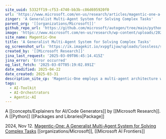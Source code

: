 ```yaml
---
site_uuid: 5332ff19-cf53-4740-bb3b-c86d695920f0
url: 'https://www.microsoft.com/en-us/research/articles/magentic-one-a-generalist-multi-agent-system-for-solving-complex-tasks/'
zinger: 'A Generalist Multi-Agent System for Solving Complex Tasks'
parent_org: '[[organizations/Microsoft]]'
github_repo_url: 'https://github.com/microsoft/autogen/tree/main/python/packages/autogen-magentic-one'
image: 'https://www.microsoft.com/en-us/research/wp-content/uploads/2024/11/magentic-blog-1-1024x577.png'
site_name: Magentic-One
title: 'A Generalist Multi-Agent System for Solving Complex Tasks'
og_screenshot_url: 'https://ik.imagekit.io/xvpgfijuw/uploads/lossless/screenshots/20250529_Magentic-One_og_screenshot.jpeg'
created_by: '[[Microsoft Research]]'
jina_last_request: '2025-03-09T06:45:14.415Z'
jina_error: 'Error occurred'
og_last_fetch: '2025-03-07T05:19:02.891Z'
date_modified: 2025-04-22
date_created: 2025-03-31
description_site_cp: 'Magentic-One employs a multi-agent architecture where a lead agent, the Orchestrator, directs four other agents to solve tasks. The Orchestrator plans, tracks progress, and re-plans to recover from errors, while directing specialized agents to perform tasks like operating a web browser, navigating local files, or writing and executing Python code.'
tags:
  - AI-Toolkit
  - AI-Orchestrators
  - Agentic-AI
---
```


A [[concepts/Explainers for AI/Code Generators]] by [[Microsoft Research]]. A [[Python]] [[Packages and Libraries|Package]]

2024, Nov 12. [Magentic-One: A Generalist Multi-Agent System for Solving Complex Tasks](https://www.microsoft.com/en-us/research/articles/magentic-one-a-generalist-multi-agent-system-for-solving-complex-tasks/) [[organizations/Microsoft]], [[Microsoft AI Frontiers]]